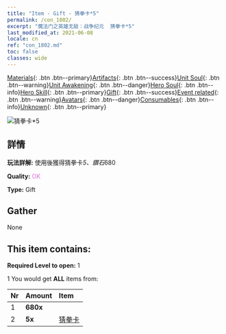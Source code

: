 ```yaml
---
title: "Item - Gift - 猜拳卡*5"
permalink: /con_1802/
excerpt: "魔法门之英雄无敌：战争纪元  猜拳卡*5"
last_modified_at: 2021-06-08
locale: cn
ref: "con_1802.md"
toc: false
classes: wide
---
```

 [Materials](/ItemsCN/){: .btn .btn--primary}[Artifacts](/ItemsCN/Artifacts/){: .btn .btn--success}[Unit Soul](/ItemsCN/UnitSoul/){: .btn .btn--warning}[Unit Awakening](/ItemsCN/UnitAwakening/){: .btn .btn--danger}[Hero Soul](/ItemsCN/HeroSoul/){: .btn .btn--info}[Hero Skill](/ItemsCN/HeroSkill/){: .btn .btn--primary}[Gift](/ItemsCN/Gift/){: .btn .btn--success}[Event related](/ItemsCN/Events/){: .btn .btn--warning}[Avatars](/ItemsCN/Avatars/){: .btn .btn--danger}[Consumables](/ItemsCN/Consumables/){: .btn .btn--info}[Unknown](/ItemsCN/Unknown/){: .btn .btn--primary}

 ![猜拳卡*5](/images/t/i_907422.png)

## 詳情
 **玩法詳解:** 使用後獲得猜拳卡*5、鑽石*680

 **Quality:** <span style="color: #DA70D6">OK</span>

 **Type:** Gift

## Gather

  None

## This item contains:

 **Required Level to open:** 1

 1 You would get **ALL** items  from:

  | Nr | Amount |     Item    |
  |:---|:-------|:------------|
  | 1 |  **680x** | <i class="fas fa-gem"/> |  | 
  | 2 |  **5x** | [猜拳卡](/cn/Items/con_547/) |  | 
